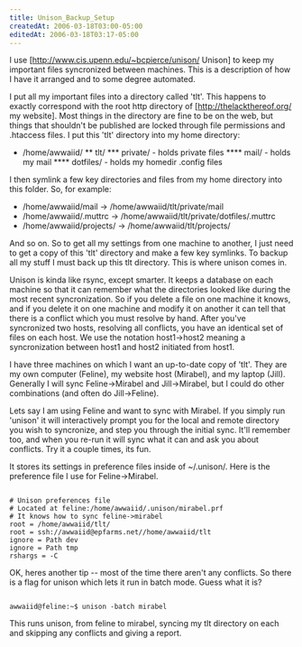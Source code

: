 ```yaml
---
title: Unison_Backup_Setup
createdAt: 2006-03-18T03:00-05:00
editedAt: 2006-03-18T03:17-05:00
---
```


I use [http://www.cis.upenn.edu/~bcpierce/unison/ Unison] to keep my important files syncronized between machines. This is a description of how I have it arranged and to some degree automated.

I put all my important files into a directory called 'tlt'. This happens to exactly correspond with the root http directory of [http://thelackthereof.org/ my website]. Most things in the directory are fine to be on the web, but things that shouldn't be published are locked through file permissions and .htaccess files. I put this 'tlt' directory into my home directory:

* /home/awwaiid/
** tlt/
*** private/ - holds private files
**** mail/ - holds my mail
**** dotfiles/ - holds my homedir .config files

I then symlink a few key directories and files from my home directory into this folder. So, for example:

* /home/awwaiid/mail -> /home/awwaiid/tlt/private/mail
* /home/awwaiid/.muttrc -> /home/awwaiid/tlt/private/dotfiles/.muttrc
* /home/awwaiid/projects/ -> /home/awwaiid/tlt/projects/

And so on. So to get all my settings from one machine to another, I just need to get a copy of this 'tlt' directory and make a few key symlinks. To backup all my stuff I must back up this tlt directory. This is where unison comes in.

Unison is kinda like rsync, except smarter. It keeps a database on each machine so that it can remember what the directories looked like during the most recent syncronization. So if you delete a file on one machine it knows, and if you delete it on one machine and modify it on another it can tell that there is a conflict which you must resolve by hand. After you've syncronized two hosts, resolving all conflicts, you have an identical set of files on each host. We use the notation host1->host2 meaning a syncronization between host1 and host2 initiated from host1.

I have three machines on which I want an up-to-date copy of 'tlt'. They are my own computer (Feline), my website host (Mirabel), and my laptop (Jill). Generally I will sync Feline->Mirabel and Jill->Mirabel, but I could do other combinations (and often do Jill->Feline).

Lets say I am using Feline and want to sync with Mirabel. If you simply run 'unison' it will interactively prompt you for the local and remote directory you wish to syncronize, and step you through the initial sync. It'll remember too, and when you re-run it will sync what it can and ask you about conflicts. Try it a couple times, its fun.

It stores its settings in preference files inside of ~/.unison/. Here is the preference file I use for Feline->Mirabel.

<code>
# Unison preferences file
# Located at feline:/home/awwaiid/.unison/mirabel.prf
# It knows how to sync feline->mirabel
root = /home/awwaiid/tlt/
root = ssh://awwaiid@epfarms.net//home/awwaiid/tlt
ignore = Path dev
ignore = Path tmp
rshargs = -C
</code>

OK, heres another tip -- most of the time there aren't any conflicts. So there is a flag for unison which lets it run in batch mode. Guess what it is?

<code>
awwaiid@feline:~$ unison -batch mirabel
</code>

This runs unison, from feline to mirabel, syncing my tlt directory on each and skipping any conflicts and giving a report.

